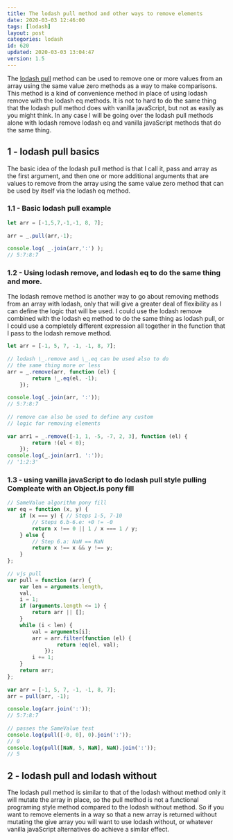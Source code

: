 ```yaml
---
title: The lodash pull method and other ways to remove elements
date: 2020-03-03 12:46:00
tags: [lodash]
layout: post
categories: lodash
id: 620
updated: 2020-03-03 13:04:47
version: 1.5
---
```


The [lodash pull](https://lodash.com/docs/4.17.15#pull) method can be used to remove one or more values from an array using the same value zero methods as a way to make comparisons. This method is a kind of convenience method in place of using lodash remove with the lodash eq methods. It is not to hard to do the same thing that the lodash pull method does with vanilla javaScript, but not as easily as you might think. In any case I will be going over the lodash pull methods alone with lodash remove lodash eq and vanilla javaScript methods that do the same thing.

<!-- more -->

## 1 - lodash pull basics

The basic idea of the lodash pull method is that I call it, pass and array as the first argument, and then one or more additional arguments that are values to remove from the array using the same value zero method that can be used by itself via the lodash eq method.

### 1.1 - Basic lodash pull example

```js
let arr = [-1,5,7,-1,-1, 8, 7];
 
arr = _.pull(arr,-1);
 
console.log( _.join(arr,':') );
// 5:7:8:7
```

### 1.2 - Using lodash remove, and lodash eq to do the same thing and more.

The lodash remove method is another way to go about removing methods from an array with lodash, only that will give a greater deal of flexibility as I can define the logic that will be used. I could use the lodash remove combined with the lodash eq method to do the same thing as lodash pull, or I could use a completely different expression all together in the function that I pass to the lodash remove method.

```js
let arr = [-1, 5, 7, -1, -1, 8, 7];
 
// lodash \_.remove and \_.eq can be used also to do
// the same thing more or less
arr = _.remove(arr, function (el) {
        return !_.eq(el, -1);
    });
 
console.log(_.join(arr, ':'));
// 5:7:8:7
 
// remove can also be used to define any custom
// logic for removing elements
 
var arr1 = _.remove([-1, 1, -5, -7, 2, 3], function (el) {
        return !(el < 0);
    });
console.log(_.join(arr1, ':'));
// '1:2:3'
```

### 1.3 - using vanilla javaScript to do lodash pull style pulling Compleate with an Object.is pony fill

```js
// SameValue algorithm pony fill
var eq = function (x, y) {
    if (x === y) { // Steps 1-5, 7-10
        // Steps 6.b-6.e: +0 != -0
        return x !== 0 || 1 / x === 1 / y;
    } else {
        // Step 6.a: NaN == NaN
        return x !== x && y !== y;
    }
};
 
// vjs pull
var pull = function (arr) {
    var len = arguments.length,
    val,
    i = 1;
    if (arguments.length <= 1) {
        return arr || [];
    }
    while (i < len) {
        val = arguments[i];
        arr = arr.filter(function (el) {
                return !eq(el, val);
            });
        i += 1;
    }
    return arr;
};
 
var arr = [-1, 5, 7, -1, -1, 8, 7];
arr = pull(arr, -1);
 
console.log(arr.join(':'));
// 5:7:8:7
 
// passes the SameValue test
console.log(pull([-0, 0], 0).join(':'));
// 0
console.log(pull([NaN, 5, NaN], NaN).join(':'));
// 5
```

## 2 - lodash pull and lodash without

The lodash pull method is similar to that of the lodash without method only it will mutate the array in place, so the pull method is not a functional programing style method compared to the lodash without method. So if you want to remove elements in a way so that a new array is returned without mutating the give array you will want to use lodash without, or whatever vanilla javaScript alternatives do achieve a similar effect.
